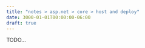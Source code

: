 ```yaml
---
title: "notes > asp.net > core > host and deploy"
date: 3000-01-01T00:00:00-06:00
draft: true
---
```


TODO...